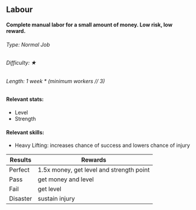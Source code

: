 ## Labour
#### Complete manual labor for a small amount of money. Low risk, low reward.
###### Type: Normal Job 
###### Difficulty: ★
###### Length: 1 week * (minimum workers // 3)
#### Relevant stats:
* Level
* Strength
#### Relevant skills:
* Heavy Lifting: increases chance of success and lowers chance of injury

Results | Rewards
------------ | -------------
Perfect | 1.5x money, get level and strength point
Pass | get money and level
Fail | get level
Disaster | sustain injury

